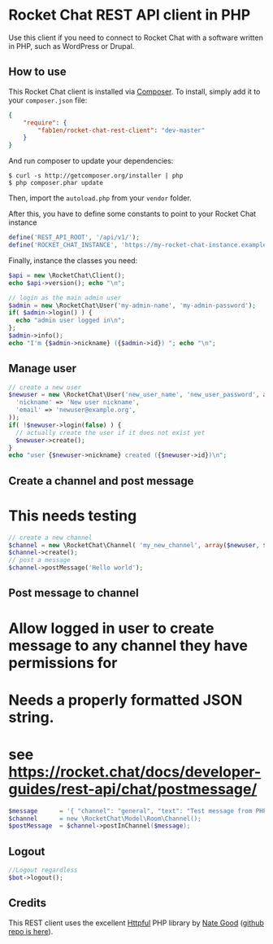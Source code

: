 # Rocket Chat REST API client in PHP

Use this client if you need to connect to Rocket Chat with a software written
in PHP, such as WordPress or Drupal.

## How to use

This Rocket Chat client is installed via [Composer](http://getcomposer.org/). To install, simply add it
to your `composer.json` file:

```json
{
    "require": {
        "fab1en/rocket-chat-rest-client": "dev-master"
    }
}
```

And run composer to update your dependencies:

    $ curl -s http://getcomposer.org/installer | php
    $ php composer.phar update

Then, import the `autoload.php` from your `vendor` folder.

After this, you have to define some constants to point to your Rocket Chat instance

```php
define('REST_API_ROOT', '/api/v1/');
define('ROCKET_CHAT_INSTANCE', 'https://my-rocket-chat-instance.example.org');
```

Finally, instance the classes you need:
```php
$api = new \RocketChat\Client();
echo $api->version(); echo "\n";

// login as the main admin user
$admin = new \RocketChat\User('my-admin-name', 'my-admin-password');
if( $admin->login() ) {
  echo "admin user logged in\n";
};
$admin->info();
echo "I'm {$admin->nickname} ({$admin->id}) "; echo "\n";
```

## Manage user
```php
// create a new user
$newuser = new \RocketChat\User('new_user_name', 'new_user_password', array(
  'nickname' => 'New user nickname',
  'email' => 'newuser@example.org',
));
if( !$newuser->login(false) ) {
  // actually create the user if it does not exist yet
  $newuser->create();
}
echo "user {$newuser->nickname} created ({$newuser->id})\n";
```

## Create a channel and post message
# This needs testing
```php
// create a new channel
$channel = new \RocketChat\Channel( 'my_new_channel', array($newuser, $admin) );
$channel->create();
// post a message
$channel->postMessage('Hello world');
```

## Post message to channel
# Allow logged in user to create message to any channel they have permissions for
# Needs a properly formatted JSON string.
# see https://rocket.chat/docs/developer-guides/rest-api/chat/postmessage/
```php
$message      = '{ "channel": "general", "text": "Test message from PHP API", "emoji": ":partying_face:" }';```
$channel      = new \RocketChat\Model\Room\Channel();
$postMessage  = $channel->postInChannel($message);
```

## Logout
```php
//Logout regardless
$bot->logout();
```

## Credits
This REST client uses the excellent [Httpful](http://phphttpclient.com/) PHP library by [Nate Good](https://github.com/nategood) ([github repo is here](https://github.com/nategood/httpful)).
